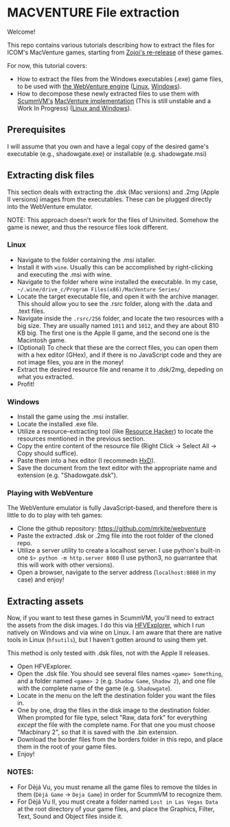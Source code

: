 # MACVENTURE File extraction

Welcome!

This repo contains various tutorials describing how to extract the files for ICOM's MacVenture games, starting from [Zojoi's re-release](http://www.zojoi.com/shadowgate_macventure/) of these games.

For now, this tutorial covers:

- How to extract the files from the Windows executables (.exe) game files, to be used with [the WebVenture engine](https://github.com/mrkite/webventure) ([Linux](#linux), [Windows](#windows)).
- How to decompose these newly extracted files to use them with [ScummVM's](http://scummvm.org) [MacVenture implementation](https://github.com/blorente/scummvm/tree/macventure) (This is still unstable and a Work In Progress) ([Linux and Windows](#extracting-assets)).

## Prerequisites

I will assume that you own and have a legal copy of the desired game's executable (e.g., shadowgate.exe) or installable (e.g. shadowgate.msi)

## Extracting disk files

This section deals with extracting the .dsk (Mac versions) and .2mg (Apple II versions) images from the executables. These can be plugged directly into the WebVenture emulator.

NOTE: This approach doesn't work for the files of Uninvited. Somehow the game is newer, and thus the resource files look different.

### Linux

- Navigate to the folder containing the .msi istaller.
- Install it with `wine`. Usually this can be accomplished by right-clicking and executing the .msi with wine.
- Navigate to the folder where wine installed the executable. In my case, `~/.wine/drive_c/Program Files(x86)/MacVenture Series/`
- Locate the target executable file, and open it with the archive manager. This should allow you to see the .rsrc folder, along with the .data and .text files.
- Navigate inside the `.rsrc/256` folder, and locate the two resources with a big size. They are usually named `1011` and `1012`, and they are about 810 KB big. The first one is the Apple II game, and the second one is the Macintosh game.
- (Optional) To check that these are the correct files, you can open them with a hex editor (GHex), and if there is no JavaScript code and they are not image files, you are in the money!
- Extract the desired resource file and rename it to <gamename>.dsk/2mg, depeding on what you extracted.
- Profit!

### Windows

- Install the game using the .msi installer.
- Locate the installed .exe file.
- Utilize a resource-extracting tool (like [Resource Hacker](http://www.angusj.com/resourcehacker/)) to locate the resources mentioned in the previous section.
- Copy the entire content of the resource file (Right Click -> Select All -> Copy should suffice).
- Paste them into a hex editor (I recommedn [HxD](https://mh-nexus.de/en/hxd/)).
- Save the document from the text editor with the appropriate name and extension (e.g. "Shadowgate.dsk").

### Playing with WebVenture

The WebVenture emulator is fully JavaScript-based, and therefore there is little to do to play with teh games:

- Clone the github repository: https://github.com/mrkite/webventure
- Paste the extracted .dsk or .2mg file into the root folder of the cloned repo.
- Utilize a server utility to create a localhost server. I use python's built-in one `$> python -m http.server 8080` (I use python3, no guarrantee that this will work with other versions).
- Open a browser, navigate to the server address (`localhost:8080` in my case) and enjoy!

## Extracting assets

Now, if you want to test these games in ScummVM, you'll need to extract the assets from the disk images.
I do this via [HFVExplorer](http://www.emaculation.com/doku.php/hfvexplorer), which I run natively on Windows and via wine on Linux. I am aware that there are native tools in Linux (`hfsutils`), but I haven't gotten around to using them yet.

This method is only tested with .dsk files, not with the Apple II releases.

- Open HFVExplorer.
- Open the .dsk file. You should see several files names `<game> Something`, and a folder named `<game> 2` (e.g. `Shadow Game`, `Shadow 2`), and one file with the complete name of the game (e.g. `Shadowgate`).
- Locate in the menu on the left the destination folder you want the files in.
- One by one, drag the files in the disk image to the destination folder. When prompted for file type, select "Raw, data fork" for everything _except_ the file with the complete name. For that one you must choose "Macbinary 2", so that it is saved with the .bin extension.
- Download the border files from the borders folder in this repo, and place them in the root of your game files.
- Enjoy!

### NOTES:
- For Dèjá Vu, you must rename all the game files to remove the tildes in them (`Dèjá Game` -> `Deja Game`) in order for ScummVM to recognize them.
- For Dèjá Vu II, you must create a folder named `Lost in Las Vegas Data` at the root directory of your game files, and place the Graphics, Filter, Text, Sound and Object files inside it.
